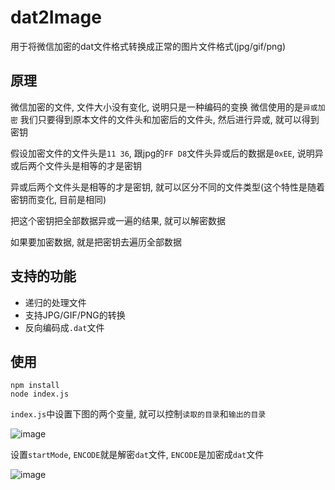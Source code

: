 # dat2Image
用于将微信加密的dat文件格式转换成正常的图片文件格式(jpg/gif/png)
## 原理
微信加密的文件, 文件大小没有变化, 说明只是一种编码的变换
微信使用的是`异或加密`
我们只要得到原本文件的文件头和加密后的文件头, 然后进行异或, 就可以得到密钥

假设加密文件的文件头是`11 36`, 跟jpg的`FF D8`文件头异或后的数据是`0xEE`, 说明异或后两个文件头是相等的才是密钥

异或后两个文件头是相等的才是密钥, 就可以区分不同的文件类型(这个特性是随着密钥而变化, 目前是相同)

把这个密钥把全部数据异或一遍的结果, 就可以解密数据

如果要加密数据, 就是把密钥去遍历全部数据

## 支持的功能
- 递归的处理文件
- 支持JPG/GIF/PNG的转换
- 反向编码成`.dat`文件

## 使用
```shell
npm install
node index.js
```

`index.js`中设置下图的两个变量, 就可以控制`读取的目录`和`输出的目录`

![image](https://github.com/wc2659897831/dat2Image/assets/60737437/4502102a-951b-4b73-9e64-f4264f858bdf)

设置`startMode`, `ENCODE`就是解密`dat`文件, `ENCODE`是加密成`dat`文件

![image](https://github.com/wc2659897831/dat2Image/assets/60737437/979e6e00-3f32-409e-beb3-c9340f12e8ff)
